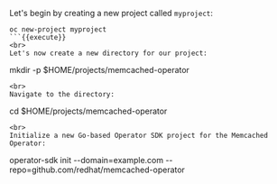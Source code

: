 Let's begin by creating a new project called `myproject`:

```
oc new-project myproject
```{{execute}}
<br>
Let's now create a new directory for our project:

```
mkdir -p $HOME/projects/memcached-operator
```{{execute}}
<br>
Navigate to the directory:

```
cd $HOME/projects/memcached-operator
```{{execute}}
<br>
Initialize a new Go-based Operator SDK project for the Memcached Operator:

```
operator-sdk init --domain=example.com --repo=github.com/redhat/memcached-operator
```{{execute}}